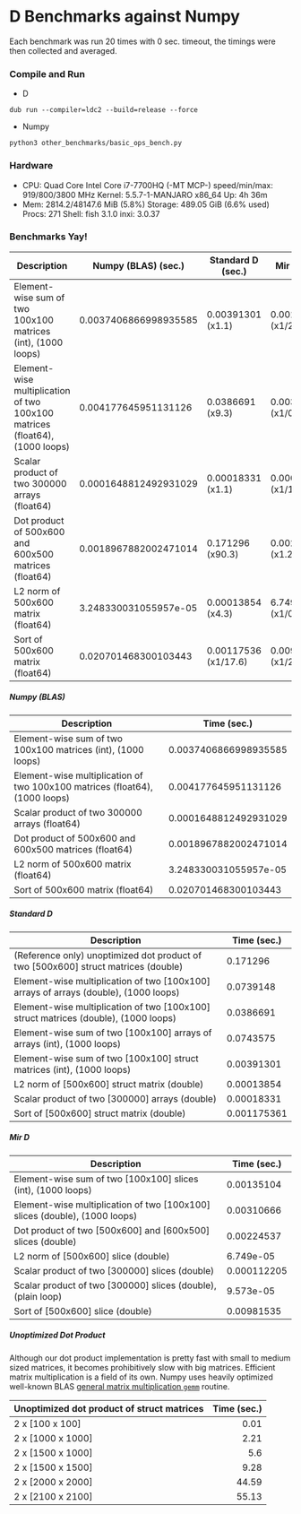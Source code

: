 # D Benchmarks against Numpy
Each benchmark was run 20 times with 0 sec. timeout, the timings were then collected and averaged.

### Compile and Run

- D
```
dub run --compiler=ldc2 --build=release --force
```

- Numpy
```
python3 other_benchmarks/basic_ops_bench.py 
```

### Hardware

 * CPU: Quad Core Intel Core i7-7700HQ (-MT MCP-) speed/min/max: 919/800/3800 MHz Kernel: 5.5.7-1-MANJARO x86_64 Up: 4h 36m 
 * Mem: 2814.2/48147.6 MiB (5.8%) Storage: 489.05 GiB (6.6% used) Procs: 271 Shell: fish 3.1.0 inxi: 3.0.37 

### Benchmarks Yay!

| Description                                                                 | Numpy (BLAS) (sec.)   | Standard D (sec.)    | Mir D (sec.)         |
| --------------------------------------------------------------------------- | --------------------- | -------------------- | -------------------- |
| Element-wise sum of two 100x100 matrices (int), (1000 loops)                | 0.0037406866998935585 | 0.00391301 (x1.1)    | 0.00135104 (x1/2.8)  |
| Element-wise multiplication of two 100x100 matrices (float64), (1000 loops) | 0.004177645951131126  | 0.0386691 (x9.3)     | 0.00310666 (x1/0.7)  |
| Scalar product of two 300000 arrays (float64)                               | 0.0001648812492931029 | 0.00018331 (x1.1)    | 0.000112205 (x1/1.5) |
| Dot product of 500x600 and 600x500 matrices (float64)                       | 0.0018967882002471014 | 0.171296 (x90.3)     | 0.00224537 (x1.2)    |
| L2 norm of 500x600 matrix (float64)                                         | 3.248330031055957e-05 | 0.00013854 (x4.3)    | 6.749e-05 (x1/0.5)   |
| Sort of 500x600 matrix (float64)                                            | 0.020701468300103443  | 0.00117536 (x1/17.6) | 0.00981535 (x1/2.1)  |

##### Numpy (BLAS)

| Description                                                                 | Time (sec.)           |
| --------------------------------------------------------------------------- | --------------------- |
| Element-wise sum of two 100x100 matrices (int), (1000 loops)                | 0.0037406866998935585 |
| Element-wise multiplication of two 100x100 matrices (float64), (1000 loops) | 0.004177645951131126  |
| Scalar product of two 300000 arrays (float64)                               | 0.0001648812492931029 |
| Dot product of 500x600 and 600x500 matrices (float64)                       | 0.0018967882002471014 |
| L2 norm of 500x600 matrix (float64)                                         | 3.248330031055957e-05 |
| Sort of 500x600 matrix (float64)                                            | 0.020701468300103443  |

##### Standard D

| Description                                                                          | Time (sec.) |
| ------------------------------------------------------------------------------------ | ----------- |
| (Reference only) unoptimized dot product of two [500x600] struct matrices (double)   | 0.171296    |
| Element-wise multiplication of two [100x100] arrays of arrays (double), (1000 loops) | 0.0739148   |
| Element-wise multiplication of two [100x100] struct matrices (double), (1000 loops)  | 0.0386691   |
| Element-wise sum of two [100x100] arrays of arrays (int), (1000 loops)               | 0.0743575   |
| Element-wise sum of two [100x100] struct matrices (int), (1000 loops)                | 0.00391301  |
| L2 norm of [500x600] struct matrix (double)                                          | 0.00013854  |
| Scalar product of two [300000] arrays (double)                                       | 0.00018331  |
| Sort of [500x600] struct matrix (double)                                             | 0.001175361 |


##### Mir D

| Description                                                                | Time (sec.) |
| -------------------------------------------------------------------------- | ----------- |
| Element-wise sum of two [100x100] slices (int), (1000 loops)               | 0.00135104  |
| Element-wise multiplication of two [100x100] slices (double), (1000 loops) | 0.00310666  |
| Dot product of two [500x600] and [600x500] slices (double)                 | 0.00224537  |
| L2 norm of [500x600] slice (double)                                        | 6.749e-05   |
| Scalar product of two [300000] slices (double)                             | 0.000112205 |
| Scalar product of two [300000] slices (double), (plain loop)               | 9.573e-05   |
| Sort of [500x600] slice (double)                                           | 0.00981535  |

##### Unoptimized Dot Product
Although our dot product implementation is pretty fast with small to medium sized matrices, it becomes prohibitively slow with big matrices.
Efficient matrix multiplication is a field of its own.
Numpy uses heavily optimized well-known BLAS [general matrix multiplication `gemm`](https://software.intel.com/en-us/mkl-developer-reference-fortran-gemm) routine.

| Unoptimized dot product of struct matrices | Time (sec.) |
| ------------------------------------------ | ----------: |
| 2 x [100 x 100]                            |        0.01 |
| 2 x [1000 x 1000]                          |        2.21 |
| 2 x [1500 x 1000]                          |         5.6 |
| 2 x [1500 x 1500]                          |        9.28 |
| 2 x [2000 x 2000]                          |       44.59 |
| 2 x [2100 x 2100]                          |       55.13 |
